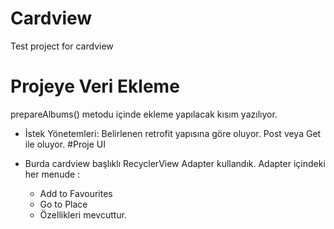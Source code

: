 # Cardview
Test project for cardview
# Projeye Veri Ekleme
prepareAlbums() metodu içinde ekleme yapılacak kısım yazılıyor.

- İstek Yönetemleri: Belirlenen retrofit yapısına göre oluyor. 
Post veya Get ile oluyor.
#Proje UI
- Burda cardview başlıklı RecyclerView Adapter kullandık. Adapter içindeki her menude :

    - Add to Favourites
    - Go to Place 
    
    
    *  Özellikleri mevcuttur.
  